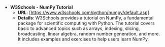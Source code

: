- **W3Schools - NumPy Tutorial**
  - **URL**: [https://www.w3schools.com/python/numpy/default.asp]
  - **Details**: W3Schools provides a tutorial on NumPy, a fundamental package for scientific computing with Python. The tutorial covers basic to advanced topics such as arrays, indexing, slicing, broadcasting, linear algebra, random number generation, and more. It includes examples and exercises to help users learn NumPy.

